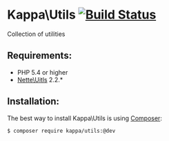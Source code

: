 # Kappa\Utils [![Build Status](https://travis-ci.org/Kappa-org/Utils.svg?branch=master)](https://travis-ci.org/Kappa-org/Utils)

Collection of utilities

## Requirements:

* PHP 5.4 or higher
* [Nette\Uitls](https://github.com/nette/utils) 2.2.*

## Installation:

The best way to install Kappa\Utils is using [Composer](https://getcomposer.org):

```bash
$ composer require kappa/utils:@dev
```
